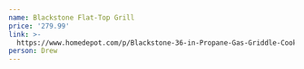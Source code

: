 ```yaml
---
name: Blackstone Flat-Top Grill
price: '279.99'
link: >-
  https://www.homedepot.com/p/Blackstone-36-in-Propane-Gas-Griddle-Cooking-Stations-1554/204738097
person: Drew
---
```


